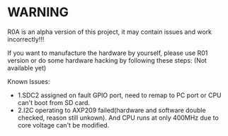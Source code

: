 WARNING
============
R0A is an alpha version of this project, it may contain issues and work incorrectly!!!

If you want to manufacture the hardware by yourself, please use R01 version or do some hardware hacking by following these steps:
(Not available yet)

Known Issues:

- 1.SDC2 assigned on fault GPIO port, need to remap to PC port or CPU can't boot from SD card.
- 2.I2C operating to AXP209 failed(hardware and software double checked, reason still unkown). And CPU runs at only 400MHz due to core voltage can't be modified. 
